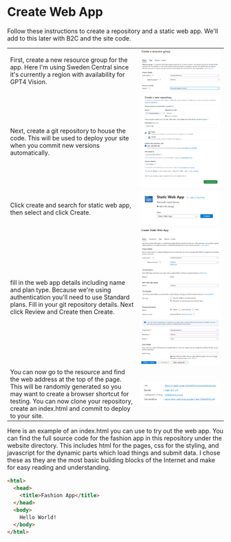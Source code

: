 # Create Web App

Follow these instructions to create a repository and a static web app. We'll add to this later with B2C and the site code.

<table>
<tr>
<td width="60%">First, create a new resource group for the app. Here I'm using Sweden Central since it's currently a region with availability for GPT4 Vision.</td>
<td width="40%"><img src="images/01createResourceGroup.png" /></td>
</tr>
<tr>
<td width="60%">Next, create a git repository to house the code. This will be used to deploy your site when you commit new versions automatically.</td>
<td width="40%"><img src="images/03createRepository.png" /></td>
</tr>
<tr>
<td width="60%">Click create and search for static web app, then select and click Create.</td>
<td width="40%"><img src="images/02createStaticWebApp.png" /></td>
</tr>
<tr>
<td width="60%">fill in the web app details including name and plan type. Because we're using authentication you'll need to use Standard plans. Fill in your git repository details. Next click Review and Create then Create.</td>
<td width="40%"><img src="images/04webAppSettings.png" /></td>
</tr>
<tr>
<td width="60%">You can now go to the resource and find the web address at the top of the page. This will be randomly generated so you may want to create a browser shortcut for testing. You can now clone your repository, create an index.html and commit to deploy to your site.</td>
<td width="40%"><img src="images/05webAddress.png" /></td>
</tr>
</table>
Here is an example of an index.html you can use to try out the web app. You can find the full source code for the fashion app in this repository under the website directory. This includes html for the pages, css for the styling, and javascript for the dynamic parts which load things and submit data. I chose these as they are the most basic building blocks of the Internet and make for easy reading and understanding.

```html
<html>
  <head>
    <title>Fashion App</title>
  </head>
  <body>
    Hello World!
  </body>
</html>
```

